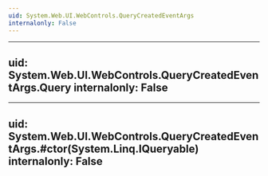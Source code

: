```yaml
---
uid: System.Web.UI.WebControls.QueryCreatedEventArgs
internalonly: False
---
```


---
uid: System.Web.UI.WebControls.QueryCreatedEventArgs.Query
internalonly: False
---

---
uid: System.Web.UI.WebControls.QueryCreatedEventArgs.#ctor(System.Linq.IQueryable)
internalonly: False
---
